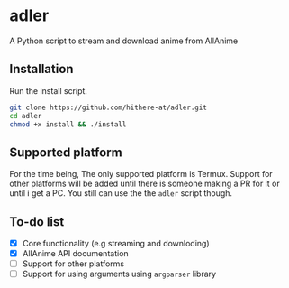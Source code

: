 # adler
A Python script to stream and download anime from AllAnime

## Installation
Run the install script.
```sh
git clone https://github.com/hithere-at/adler.git
cd adler
chmod +x install && ./install
```

## Supported platform
For the time being, The only supported platform is Termux. Support for other platforms will be added until there is someone making a PR for it or until i get a PC. You still can use the the `adler` script though.

## To-do list
- [x] Core functionality (e.g streaming and downloding)
- [x] AllAnime API documentation 
- [ ] Support for other platforms
- [ ] Support for using arguments using `argparser` library
